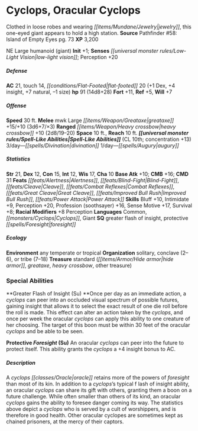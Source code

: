 ﻿---
cssclass: [monsters]
title1: Cyclops, Oracular Cyclops
desc_short: Clothed in loose robes and wearing jewelry, this one-eyed giant appears
  to hold a high station.
title2: Oracular Cyclops
CR: 7
sources:
- name: 'Pathfinder #58: Island of Empty Eyes'
  page: 73
  link: http://paizo.com/pathfinder/adventurePath/skullAndShackles/v5748btpy8mog
XP: 3200
alignment: NE
size: Large
type: humanoid
subtypes:
- giant
initiative:
  bonus: 1
senses:
  low-light vision: true
AC:
  AC: 21
  touch: 14
  flat_footed: 20
  components:
    dex: 1
    insight: 4
    natural: 7
    size: -1
HP:
  HP: 91
  long: 14d8+28
saves:
  fort: 11
  ref: 5
  will: 7
speeds:
  base: 30
attacks:
  melee:
  - - text: mwk Large greataxe +15/+10 (3d6+7/×3)
      entries:
      - - damage: 3d6+7
          crit_multiplier: 3
      attack: mwk Large greataxe
      bonus:
      - 15
      - 10
  ranged:
  - - text: heavy crossbow +10 (2d8/19-20)
      entries:
      - - damage: 2d8
          crit_range: 19-20
      attack: heavy crossbow
      bonus:
      - 10
space: 10
reach: 10
spell_like_abilities:
  entries:
  - name: divination
    source: default
    freq: 3/day
  - name: augury
    source: default
    freq: 1/day
  sources:
  - name: default
    CL: 10
    concentration: 13
ability_scores:
  STR: 21
  DEX: 12
  CON: 15
  INT: 12
  WIS: 17
  CHA: 10
BAB: 10
CMB: 16
CMD: 31
feats:
- name: Alertness
- name: Blind-Fight
- name: Cleave
- name: Combat Reflexes
- name: Great Cleave
- name: Improved Bull Rush
- name: Power Attack
skills:
  Bluff: 10
  Intimidate: 9
  Perception: 20
  Profession (soothsayer): 16
  Sense Motive: 17
  Survival: 8
  _racial_mods:
    Perception:
      _: 8
languages:
- Common
- Cyclops
- Giant
special_qualities:
- greater flash of insight
- protective foresight
ecology:
  environment: any temperate or tropical
  organization: solitary, conclave (2-6), or tribe (7-18)
  treasure_type: standard
  treasure:
  - hide armor
  - greataxe
  - heavy crossbow
  - other treasure
special_abilities:
  Greater Flash of Insight (Su): Once per day as an immediate action, a cyclops can
    peer into an occluded visual spectrum of possible futures, gaining insight that
    allows it to select the exact result of one die roll before the roll is made.
    This effect can alter an action taken by the cyclops, and once per week the oracular
    cyclops can apply this ability to one creature of her choosing. The target of
    this boon must be within 30 feet of the oracular cyclops and be able to be seen.
  Protective Foresight (Su): An oracular cyclops can peer into the future to protect
    itself. This ability grants the cyclops a +4 insight bonus to AC.
desc_long: A cyclops oracle retains more of the powers of foresight than most of its
  kin. In addition to a cyclops's typical f lash of insight ability, an oracular cyclops
  can share its gift with others, granting them a boon on a future challenge. While
  often smaller than others of its kind, an oracular cyclops gains the ability to
  foresee danger coming its way. The statistics above depict a cyclops who is served
  by a cult of worshippers, and is therefore in good health. Other oracular cyclopes
  are sometimes kept as chained prisoners, at the mercy of their captors.

---

# Cyclops, Oracular Cyclops
Clothed in loose robes and wearing _[[items/Mundane/Jewelry|jewelry]]_, this one-eyed giant appears to hold a high station.
**Source** Pathfinder #58: Island of Empty Eyes pg. 73
**XP** 3,200

NE Large humanoid (giant)
**Init** +1; **Senses** _[[universal monster rules/Low-Light Vision|low-light vision]]_; Perception +20

##### Defense

**AC** 21, touch 14, _[[conditions/Flat-Footed|flat-footed]]_ 20 (+1 Dex, +4 insight, +7 natural, –1 size)
**hp** 91 (14d8+28)
**Fort** +11, **Ref** +5, **Will** +7

##### Offense
**Speed** 30 ft.
**Melee** mwk Large _[[items/Weapon/Greataxe|greataxe]]_ +15/+10 (3d6+7/×3)
**Ranged** _[[items/Weapon/Heavy crossbow|heavy crossbow]]_ +10 (2d8/19–20)
**Space** 10 ft., **Reach** 10 ft.
**_[[universal monster rules/Spell-Like Abilities|Spell-Like Abilities]]_** (CL 10th; concentration +13)
3/day—_[[spells/Divination|divination]]_
1/day—_[[spells/Augury|augury]]_

##### Statistics
**Str** 21, **Dex** 12, **Con** 15, **Int** 12, **Wis** 17, **Cha** 10
**Base Atk** +10; **CMB** +16; **CMD** 31
**Feats** _[[feats/Alertness|Alertness]]_, _[[feats/Blind-Fight|Blind-Fight]]_, _[[feats/Cleave|Cleave]]_, _[[feats/Combat Reflexes|Combat Reflexes]]_, _[[feats/Great Cleave|Great Cleave]]_, _[[feats/Improved Bull Rush|Improved Bull Rush]]_, _[[feats/Power Attack|Power Attack]]_
**Skills** Bluff +10, Intimidate +9, Perception +20, Profession (soothsayer) +16, Sense Motive +17, Survival +8; **Racial Modifiers** +8 Perception
**Languages** Common, _[[monsters/Cyclops|Cyclops]]_, Giant
**SQ** greater flash of insight, protective _[[spells/Foresight|foresight]]_

##### Ecology

**Environment** any temperate or tropical
**Organization** solitary, conclave (2–6), or tribe (7–18)
**Treasure** standard (_[[items/Armor/Hide armor|hide armor]]_, _greataxe_, _heavy crossbow_, other treasure)

### Special Abilities

**Greater Flash of Insight (Su) **Once per day as an immediate action, a _cyclops_ can peer into an occluded visual spectrum of possible futures, gaining insight that allows it to select the exact result of one die roll before the roll is made. This effect can alter an action taken by the _cyclops_, and once per week the oracular _cyclops_ can apply this ability to one creature of her choosing. The target of this boon must be within 30 feet of the oracular _cyclops_ and be able to be seen.

**Protective _Foresight_ (Su)** An oracular _cyclops_ can peer into the future to protect itself. This ability grants the _cyclops_ a +4 insight bonus to AC.

##### Description

A _cyclops_ _[[classes/Oracle|oracle]]_ retains more of the powers of _foresight_ than most of its kin. In addition to a _cyclops_’s typical f lash of insight ability, an oracular _cyclops_ can share its gift with others, granting them a boon on a future challenge. While often smaller than others of its kind, an oracular _cyclops_ gains the ability to foresee danger coming its way. The statistics above depict a _cyclops_ who is served by a cult of worshippers, and is therefore in good health. Other oracular cyclopes are sometimes kept as chained prisoners, at the mercy of their captors.